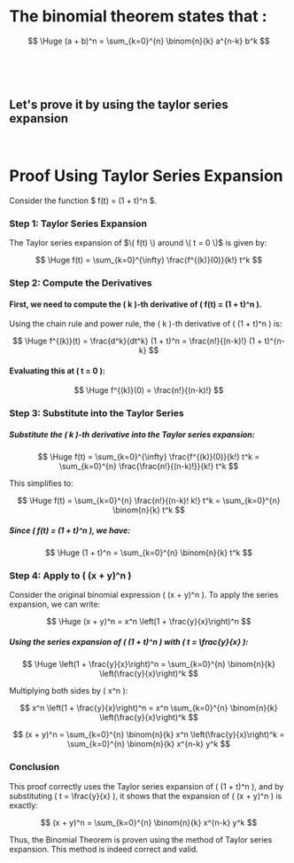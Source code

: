 # The binomial theorem states that :


$$
\Huge (a + b)^n = \sum_{k=0}^{n} \binom{n}{k} a^{n-k} b^k
$$

<br><br><br>

## Let's prove it by using the taylor series expansion

<br>

# Proof Using Taylor Series Expansion

Consider the function $ f(t) = (1 + t)^n $.


### Step 1: Taylor Series Expansion

The Taylor series expansion of $\( f(t) \) around \( t = 0 \)$ is given by: 


$$
\Huge f(t) = \sum_{k=0}^{\infty} \frac{f^{(k)}(0)}{k!} t^k
$$

### Step 2: Compute the Derivatives

#### First, we need to compute the \( k \)-th derivative of \( f(t) = (1 + t)^n \).

Using the chain rule and power rule, the \( k \)-th derivative of \( (1 + t)^n \) is:

$$
\Huge f^{(k)}(t) = \frac{d^k}{dt^k} (1 + t)^n = \frac{n!}{(n-k)!} (1 + t)^{n-k}
$$

#### Evaluating this at \( t = 0 \):

$$
\Huge f^{(k)}(0) = \frac{n!}{(n-k)!}
$$

### Step 3: Substitute into the Taylor Series

##### Substitute the \( k \)-th derivative into the Taylor series expansion:

$$
\Huge f(t) = \sum_{k=0}^{\infty} \frac{f^{(k)}(0)}{k!} t^k = \sum_{k=0}^{n} \frac{\frac{n!}{(n-k)!}}{k!} t^k
$$

This simplifies to:

$$
\Huge f(t) = \sum_{k=0}^{n} \frac{n!}{(n-k)! k!} t^k = \sum_{k=0}^{n} \binom{n}{k} t^k
$$

##### Since \( f(t) = (1 + t)^n \), we have:

$$
\Huge (1 + t)^n = \sum_{k=0}^{n} \binom{n}{k} t^k
$$

### Step 4: Apply to \( (x + y)^n \)

Consider the original binomial expression \( (x + y)^n \). To apply the series expansion, we can write:

$$
\Huge (x + y)^n = x^n \left(1 + \frac{y}{x}\right)^n
$$

##### Using the series expansion of \( (1 + t)^n \) with \( t = \frac{y}{x} \):

$$
\Huge \left(1 + \frac{y}{x}\right)^n = \sum_{k=0}^{n} \binom{n}{k} \left(\frac{y}{x}\right)^k
$$

Multiplying both sides by \( x^n \):

$$
x^n \left(1 + \frac{y}{x}\right)^n = x^n \sum_{k=0}^{n} \binom{n}{k} \left(\frac{y}{x}\right)^k
$$

$$
(x + y)^n = \sum_{k=0}^{n} \binom{n}{k} x^n \left(\frac{y}{x}\right)^k = \sum_{k=0}^{n} \binom{n}{k} x^{n-k} y^k
$$

### Conclusion

This proof correctly uses the Taylor series expansion of \( (1 + t)^n \), and by substituting \( t = \frac{y}{x} \), it shows that the expansion of \( (x + y)^n \) is exactly:

$$
(x + y)^n = \sum_{k=0}^{n} \binom{n}{k} x^{n-k} y^k
$$

Thus, the Binomial Theorem is proven using the method of Taylor series expansion. This method is indeed correct and valid.
